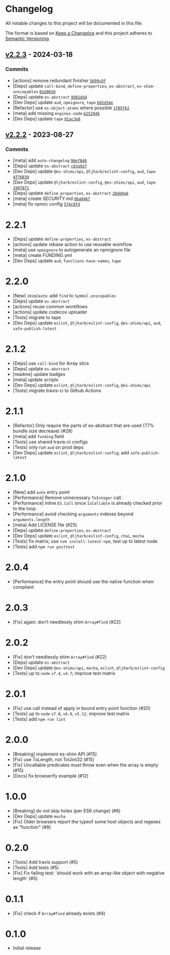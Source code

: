 # Changelog

All notable changes to this project will be documented in this file.

The format is based on [Keep a Changelog](https://keepachangelog.com/en/1.0.0/)
and this project adheres to [Semantic Versioning](https://semver.org/spec/v2.0.0.html).

## [v2.2.3](https://github.com/es-shims/Array.prototype.find/compare/v2.2.2...v2.2.3) - 2024-03-18

### Commits

- [actions] remove redundant finisher [`5699c0f`](https://github.com/es-shims/Array.prototype.find/commit/5699c0fd952c7e455b1fbe855ab8b6d1690d1e38)
- [Deps] update `call-bind`, `define-properties`, `es-abstract`, `es-shim-unscopables` [`01d9650`](https://github.com/es-shims/Array.prototype.find/commit/01d9650f299fc2aed1bba917fa047874b921b518)
- [Deps] update `es-abstract` [`9d82ddd`](https://github.com/es-shims/Array.prototype.find/commit/9d82dddadfc46d914bec2b0873fc66e8e26a9a4b)
- [Dev Deps] update `aud`, `npmignore`, `tape` [`b02d54e`](https://github.com/es-shims/Array.prototype.find/commit/b02d54e3426766a2bca083f2a6323ebc87d3b572)
- [Refactor] use `es-object-atoms` where possible [`1f05f62`](https://github.com/es-shims/Array.prototype.find/commit/1f05f62dd23747ea51d4e599efb71e2ca3ccb650)
- [meta] add missing `engines.node` [`b252946`](https://github.com/es-shims/Array.prototype.find/commit/b252946360156e5d3d09d4ed59224c3cbf14967c)
- [Dev Deps] update `tape` [`01ac3e8`](https://github.com/es-shims/Array.prototype.find/commit/01ac3e8b2d4b2566dd85f0d1b2dc4cda68693d7f)

## [v2.2.2](https://github.com/es-shims/Array.prototype.find/compare/v2.2.1...v2.2.2) - 2023-08-27

### Commits

- [meta] add `auto-changelog` [`90ef840`](https://github.com/es-shims/Array.prototype.find/commit/90ef8406f1a3bea1d863796bfe0ad8a6f7c715e3)
- [Deps] update `es-abstract` [`c83a92f`](https://github.com/es-shims/Array.prototype.find/commit/c83a92f20b4277eaac8d7b858c23daa1790be347)
- [Dev Deps] update `@es-shims/api`, `@ljharb/eslint-config`, `aud`, `tape` [`4f76839`](https://github.com/es-shims/Array.prototype.find/commit/4f76839dd1b7f5596a338921bc725959b316e99a)
- [Dev Deps] update `@ljharb/eslint-config`, `@es-shims/api`, `aud`, `tape` [`1997871`](https://github.com/es-shims/Array.prototype.find/commit/19978718a422c3ea13797d095b2c3a8bf1b62a8f)
- [Deps] update `define-properties`, `es-abstract` [`28eb0a6`](https://github.com/es-shims/Array.prototype.find/commit/28eb0a6f235d5cf5be9437e8a9d0f3b2d18bd77e)
- [meta] create SECURITY.md [`dba046f`](https://github.com/es-shims/Array.prototype.find/commit/dba046ffcabe15c05c980b4c71c8adccceb1d1e9)
- [meta] fix npmrc config [`574c8fd`](https://github.com/es-shims/Array.prototype.find/commit/574c8fdee7b4fbb3ece7f242b69b7ce1a1ac3968)

<!-- auto-changelog-above -->

# 2.2.1
 - [Deps] update `define-properties`, `es-abstract`
 - [actions] update rebase action to use reusable workflow
 - [meta] use `npmignore` to autogenerate an npmignore file
 - [meta] create FUNDING.yml
 - [Dev Deps] update `aud`, `functions-have-names`, `tape`

# 2.2.0
 - [New] `shim`/`auto`: add `find` to `Symbol.unscopables`
 - [Deps] update `es-abstract`
 - [actions] reuse common workflows
 - [actions] update codecov uploader
 - [Tests] migrate to tape
 - [Dev Deps] update `eslint`, `@ljharb/eslint-config`, `@es-shims/api`, `aud`, `safe-publish-latest`

# 2.1.2
 - [Deps] use `call-bind` for Array slice
 - [Deps] update `es-abstract`
 - [readme] update badges
 - [meta] update scripts
 - [Dev Deps] update `eslint`, `@ljharb/eslint-config`, `@es-shims/api`
 - [Tests] migrate travis-ci to Github Actions

# 2.1.1
 - [Refactor] Only require the parts of es-abstract that are used (77% bundle size decrease) (#28)
 - [meta] add `funding` field
 - [Tests] use shared travis-ci configs
 - [Tests] only run `aud` on prod deps
 - [Dev Deps] update `eslint`, `@ljharb/eslint-config`; add `safe-publish-latest`

# 2.1.0
 - [New] add `auto` entry point
 - [Performance] Remove unnecessary `ToInteger` call.
 - [Performance] inline `ES.Call` since `IsCallable` is already checked prior to the loop.
 - [Performance] avoid checking `arguments` indexes beyond `arguments.length`
 - [meta] Add LICENSE file (#25)
 - [Deps] update `define-properties`, `es-abstract`
 - [Dev Deps] update `eslint`, `@ljharb/eslint-config`, `chai`, `mocha`
 - [Tests] fix matrix; use `nvm install-latest-npm`, test up to latest node
 - [Tests] add `npm run posttest`

# 2.0.4
 - [Performance] the entry point should use the native function when compliant

# 2.0.3
 - [Fix] again: don’t needlessly shim `Array#find` (#22)

# 2.0.2
 - [Fix] don’t needlessly shim `Array#find` (#22)
 - [Deps] update `es-abstract`
 - [Dev Deps] update `@es-shims/api`, `mocha`, `eslint`, `@ljharb/eslint-config`
 - [Tests] up to `node` `v7.4`, `v4.7`; improve test matrix

# 2.0.1
 - [Fix] use call instead of apply in bound entry point function (#20)
 - [Tests] up to `node` `v7.0`, `v6.9`, `v5.12`; improve test matrix
 - [Tests] add `npm run lint`

# 2.0.0
 - [Breaking] implement es-shim API (#15)
 - [Fix] use ToLength, not ToUint32 (#15)
 - [Fix] Uncallable predicates must throw even when the array is empty (#15)
 - [Docs] fix browserify example (#12)

# 1.0.0
 - [Breaking] do not skip holes (per ES6 change) (#6)
 - [Dev Deps] update `mocha`
 - [Fix] Older browsers report the typeof some host objects and regexes as "function" (#8)

# 0.2.0
 - [Tests] Add travis support (#5)
 - [Tests] Add tests (#5)
 - [Fix] Fix failing test: 'should work with an array-like object with negative length' (#5)

# 0.1.1
 - [Fix] check if `Array#find` already exists (#4)

# 0.1.0
 - Initial release
